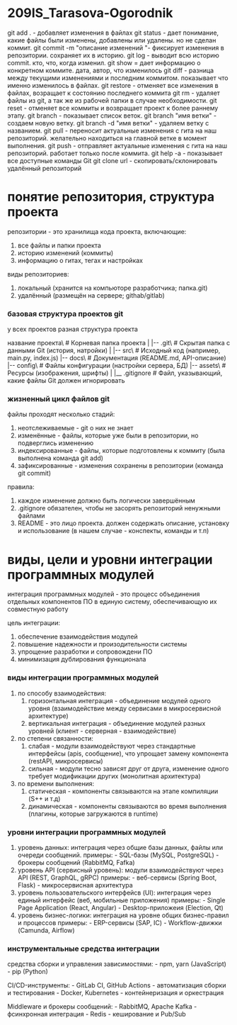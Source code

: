 # 209IS_Tarasova-Ogorodnik

git add . - добавляет изменения в файлах
git status - дает понимание, какие файлы были изменены, добавлены или удалены. но не сделан коммит.
git commit -m "описание изменений "- фиксирует изменения в репозитории. сохраняет их в историю.
git log  - выводит всю историю commit. кто, что, когда изменил.
git show = дает информацию о конкретном коммите. дата, автор, что изменилось
git diff - разница между текущими изменениями и последним коммитом. показывает что именно изменилось в файлах.
git restore - отменяет все изменения в файлах, возращает к состоянию последнего коммита
git rm - удаляет файлы из git, а так же из рабочей папки в случае необходимости.
git reset - отменяет все коммиты и возвращает проект к более раннему этапу.
git branch - показывает список веток.
git branch "имя ветки" - создаем новую ветку.
git branch -d "имя ветки" - удаляем ветку с названием.
git pull - переносит актуальные изменения с гита на наш репозиторий. желательно находиться на главной ветке в момент выполнения.
git push - отправляет актуальные изменения с гита на наш репозиторий. работает только после коммита.
git help -a - показывает все доступные команды Git
git clone url - скопировать/склонировать удалённый репозиторий

# понятие репозитория, структура проекта

репозитории - это хранилища кода проекта, включающие: 
1. все файлы и папки проекта
2. историю изменений (коммиты)
3. информацию о гитах, тегах и настройках

виды репозиториев:
1. локальный (хранится на компьюторе разработчика; папка.git)
2. удалённый (размещён на сервере; githab/gitlab)

### базовая структура проектов git
у всех проектов разная структура проекта

название проекта\       # Корневая папка проекта
|
|-- .git\               # Скрытая папка с данными Git (история, натройки)
|
|-- src\                # Исходный код (например, main.py, index.js)
|-- docs\               # Документация (README.md, API-описание)
|-- config\             # Файлы конфигурации (настройки сервера, БД)
|-- assets\             # Ресурсы (изображения, шрифты)
|
|__ .gitignore          # Файл, указывающий, какие файлы Git должен игнорировать

### жизненный цикл файлов git
файлы проходят несколько стадий:
1. неотслеживаемые - git о них не знает 
2. изменённые - файлы, которые уже были в репозитории, но подверглись изменению
3. индексированные - файлы, которые подготовлены к коммиту (была выполнена команда git add)
4. зафиксированные - изменения сохранены в репозитории (команда git commit)

правила:
1. каждое изменение должно быть логически завершённым
2. .gitignore обязателен, чтобы не засорять репозиторий ненужными файлами
3. README - это лицо проекта. должен содержать описание, установку и использование (в нашем случае - конспекты, команды и т.п)

# виды, цели и уровни интеграции программных модулей
интеграция программных модулей - это процесс объединения отдельных компонентов ПО в единую систему, обеспечивающую их совместную работу 

цель интеграции:
1. обеспечение взаимодействия модулей
2. повышение надежности и произодительности системы
3. упрощение разработки и сопровождени ПО
4. минимизация дублирования функционала

### виды интеграции программных модулей
1. по способу взаимодействия:
    1. горизонтальная интеграция - объединение модулей одного уровня (взаимодействие между сервисами в микросервисной архитектуре)
    2. вертикальная интеграция - объединение модулей разных уровней (клиент - серверная - взаимодействие)
2. по степени связанности:
    1. слабая - модули взаимодействуют через стандартные интерфейсы (apis, сообщение), что упрощает замену компонента (restAPI, микросервисы)
    2. сильная - модули тесно зависят друг от друга, изменение одного требует модификации других (монолитная архитектура)
3. по времени выполнения:
    1. статическая - компоненты связываются на этапе компиляции (S++ и т.д)
    2. динамическая - компоненты связываются во время выполнения (плагины, которые загружаются в runtime)

### уровни интеграции программных модулей
1. уровень данных:
    интеграция через общие базы данных, файлы или очереди сообщений.
    примеры:
        - SQL-базы (MySQL, PostgreSQL)
        - брокеры сообщений (RabbitMQ, Fafka)
2. уровень API (сервисный уровень):
    модули взаимодействуют через API (REST, GraphQL, gRPC)
    примеры:
        - веб-сервисы (Spring Boot, Flask)
        - микросервисная архитектура
3. уровень пользовательского интерфейсв (UI):
    интеграция через единый интерфейс (веб, мобильные приложения)
    примеры:
        - Single Page Application (React, Angular)
        - Desktop-приложеия (Election, Qt)
4. уровень бизнес-логики:
    интеграция на уровне общих бизнес-правил и процессов
    примеры:
        - ERP-сервисы (SAP, IC)
        - Workflow-движки (Camunda, Airflow)

### инструментальные средства интеграции
средства сборки и управления зависимостями:
    - npm, yarn (JavaScript)
    - pip (Python)

CI/CD-инструменты:
    - GitLab CI, GitHub Actions - автоматизация сборки и тестирования
    - Docker, Kubernetes - контейнеризация и оркестрация

Middleware и брокеры сообщений:
    - RabbitMQ, Apache Kafka - фсинхронная интеграция
    - Redis - кеширование и Pub/Sub
